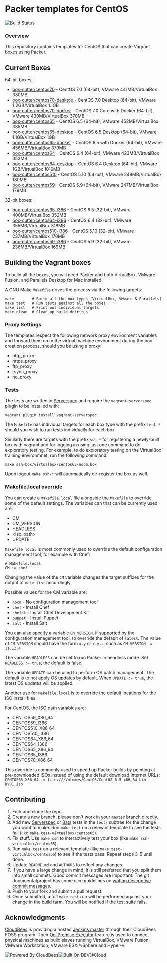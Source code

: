 # Packer templates for CentOS
[![Build Status](https://box-cutter.ci.cloudbees.com/buildStatus/icon?job=centos-vm)](https://box-cutter.ci.cloudbees.com/job/centos-vm/)

### Overview

This repository contains templates for CentOS that can create Vagrant boxes
using Packer.

## Current Boxes

64-bit boxes:

* [box-cutter/centos70](https://vagrantcloud.com/box-cutter/centos70) - CentOS 7.0 (64-bit), VMware 441MB/VirtualBox 380MB
* [box-cutter/centos70-desktop](https://vagrantcloud.com/box-cutter/centos70-desktop) - CentOS 7.0 Desktop (64-bit), VMware 1.2GB/VirtualBox 1.1GB
* [box-cutter/centos70-docker](https://vagrantcloud.com/box-cutter/centos70-docker) - CentOS 7.0 Core with Docker (64-bit), VMware 430MB/VirtualBox 370MB
* [box-cutter/centos65](https://vagrantcloud.com/box-cutter/centos65) - CentOS 6.5 (64-bit), VMware 452MB/VirtualBox 385MB
* [box-cutter/centos65-desktop](https://vagrantcloud.com/box-cutter/centos65-desktop) - CentOS 6.5 Desktop (64-bit), VMware 1.1GB/VirtualBox 1GB
* [box-cutter/centos65-docker](https://vagrantcloud.com/box-cutter/centos65-docker) - CentOS 6.5 with Docker (64-bit), VMware 456MB/VirtualBox 379MB
* [box-cutter/centos64](https://vagrantcloud.com/box-cutter/centos64) - CentOS 6.4 (64-bit), VMware 423MB/VirtualBox 353MB
* [box-cutter/centos64-desktop](https://vagrantcloud.com/box-cutter/centos64-desktop) - CentOS 6.4 Desktop (64-bit), VMware 1GB/VirtualBox 1016MB
* [box-cutter/centos510](https://vagrantcloud.com/box-cutter/centos510) - CentOS 5.10 (64-bit), VMware 248MB/VirtualBox 180MB
* [box-cutter/centos59](https://vagrantcloud.com/box-cutter/centos59) - CentOS 5.9 (64-bit), VMware 247MB/VirtualBox 179MB

32-bit boxes:

* [box-cutter/centos65-i386](https://vagrantcloud.com/box-cutter/centos65-i386) - CentOS 6.5 (32-bit), VMware 400MB/VirtualBox 352MB
* [box-cutter/centos64-i386](https://vagrantcloud.com/box-cutter/centos64-i386) - CentOS 6.4 (32-bit), VMware 355MB/VirtualBox 318MB
* [box-cutter/centos510-i386](https://vagrantcloud.com/box-cutter/centos510-i386) - CentOS 5.10 (32-bit), VMware 237MB/VirtualBox 170MB
* [box-cutter/centos59-i386](https://vagrantcloud.com/box-cutter/centos59-i386) - CentOS 5.9 (32-bit), VMware 236MB/VirtualBox 169MB

## Building the Vagrant boxes

To build all the boxes, you will need Packer and both VirtualBox, VMware
Fusion, and Parallels Desktop for Mac installed.

A GNU Make `Makefile` drives the process via the following targets:

    make        # Build all the box types (VirtualBox, VMware & Parallels)
    make test   # Run tests against all the boxes
    make list   # Print out individual targets
    make clean  # Clean up build detritus

### Proxy Settings

The templates respect the following network proxy environment variables
and forward them on to the virtual machine environment during the box creation
process, should you be using a proxy:

* http_proxy
* https_proxy
* ftp_proxy
* rsync_proxy
* no_proxy

### Tests

The tests are written in [Serverspec](http://serverspec.org) and require the
`vagrant-serverspec` plugin to be installed with:

    vagrant plugin install vagrant-serverspec

The `Makefile` has individual targets for each box type with the prefix
`test-*` should you wish to run tests individually for each box.

Similarly there are targets with the prefix `ssh-*` for registering a
newly-built box with vagrant and for logging in using just one command to
do exploratory testing.  For example, to do exploratory testing
on the VirtualBox training environmnet, run the following command:

    make ssh-box/virtualbox/centos65-nocm.box

Upon logout `make ssh-*` will automatically de-register the box as well.

### Makefile.local override

You can create a `Makefile.local` file alongside the `Makefile` to override
some of the default settings.  The variables can that can be currently
used are:

* CM
* CM_VERSION
* HEADLESS
* <iso_path>
* UPDATE

`Makefile.local` is most commonly used to override the default configuration
management tool, for example with Chef:

    # Makefile.local
    CM := chef

Changing the value of the `CM` variable changes the target suffixes for
the output of `make list` accordingly.

Possible values for the CM variable are:

* `nocm` - No configuration management tool
* `chef` - Install Chef
* `chefdk` - Install Chef Development Kit
* `puppet` - Install Puppet
* `salt`  - Install Salt

You can also specify a variable `CM_VERSION`, if supported by the
configuration management tool, to override the default of `latest`.
The value of `CM_VERSION` should have the form `x.y` or `x.y.z`,
such as `CM_VERSION := 11.12.4`

The variable `HEADLESS` can be set to run Packer in headless mode.
Set `HEADLESS := true`, the default is false.

The variable `UPDATE` can be used to perform OS patch management.  The
default is to not apply OS updates by default.  When `UPDATE := true`,
the latest OS updates will be applied.

Another use for `Makefile.local` is to override the default locations
for the ISO install files.

For CentOS, the ISO path variables are:

* CENTOS59_X86_64
* CENTOS59_I386
* CENTOS510_X86_64
* CENTOS510_I386
* CENTOS64_X86_64
* CENTOS64_I386
* CENTOS65_X86_64
* CENTOS65_I386
* CENTOS70_X86_64

This override is commonly used to speed up Packer builds by
pointing at pre-downloaded ISOs instead of using the default
download Internet URLs:
`CENTOS65_X86_64 := file:///Volumes/CentOS/CentOS-6.5-x86_64-bin-DVD1.iso`

## Contributing


1. Fork and clone the repo.
2. Create a new branch, please don't work in your `master` branch directly.
3. Add new [Serverspec](http://serverspec.org/) or [Bats](https://blog.engineyard.com/2014/bats-test-command-line-tools) tests in the `test/` subtree for the change you want to make.  Run `make test` on a relevant template to see the tests fail (like `make test-virtualbox/centos65`).
4. Fix stuff.  Use `make ssh` to interactively test your box (like `make ssh-virtualbox/centos65`).
5. Run `make test` on a relevant template (like `make test-virtualbox/centos65`) to see if the tests pass.  Repeat steps 3-5 until done.
6. Update `README.md` and `AUTHORS` to reflect any changes.
7. If you have a large change in mind, it is still preferred that you split them into small commits.  Good commit messages are important.  The git documentatproject has some nice guidelines on [writing descriptive commit messages](http://git-scm.com/book/ch5-2.html#Commit-Guidelines).
8. Push to your fork and submit a pull request.
9. Once submitted, a full `make test` run will be performed against your change in the build farm.  You will be notified if the test suite fails.

## Acknowledgments

[CloudBees](http://www.cloudbees.com) is providing a hosted [Jenkins master](http://box-cutter.ci.cloudbees.com/) through their CloudBees FOSS program. Their [On-Premise Executor](https://developer.cloudbees.com/bin/view/DEV/On-Premise+Executors) feature is used to connect physical machines as build slaves running VirtualBox, VMware Fusion, VMware Workstation, VMware ESXi/vSphere and Hyper-V.

![Powered By CloudBees](http://www.cloudbees.com/sites/default/files/Button-Powered-by-CB.png "Powered By CloudBees")![Built On DEV@Cloud](http://www.cloudbees.com/sites/default/files/Button-Built-on-CB-1.png "Built On DEV@Cloud")

